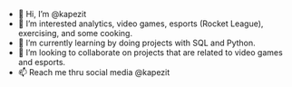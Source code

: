 - 👋 Hi, I’m @kapezit
- 👀 I’m interested analytics, video games, esports (Rocket League), exercising, and some cooking.
- 🌱 I’m currently learning by doing projects with SQL and Python.
- 💞️ I’m looking to collaborate on projects that are related to video games and esports.
- 📫 Reach me thru social media @kapezit





<!---
kapezit/kapezit is a ✨ special ✨ repository because its `README.md` (this file) appears on your GitHub profile.
You can click the Preview link to take a look at your changes.
--->
